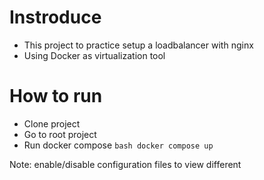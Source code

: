 # Instroduce
- This project to practice setup a loadbalancer with nginx
- Using Docker as virtualization tool

# How to run
- Clone project
- Go to root project
- Run docker compose
`bash
docker compose up
`

Note: enable/disable configuration files to view different